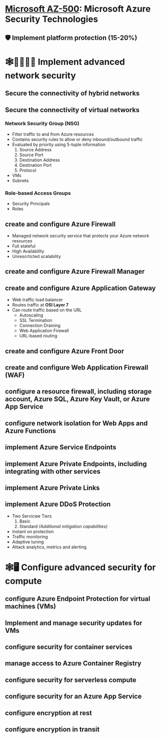 # [Microsoft AZ-500](az-500-index.md): Microsoft Azure Security Technologies

## 🛡️ Implement platform protection (15-20%)

# 🕸️👨‍👨‍👧‍👦 Implement advanced network security
## Secure the connectivity of hybrid networks
## Secure the connectivity of virtual networks
### Network Security Group (NSG)
+ Filter traffic to and from Azure resources
+ Contains security rules to allow or deny inbound/outbound traffic
+ Evaluated by priority using 5-tuple information
  1. Source Address
  2. Source Port
  3. Destination Address
  4. Destination Port
  5. Protocol
+ VMs
+ Subnets
### Role-based Access Groups
+ Security Principals
+ Roles

## create and configure **Azure Firewall**
- Managed network security service that protects your Azure network resources
- Full stateful
- High Availability
- Unrescrticted scalability
## create and configure Azure Firewall Manager
## create and configure **Azure Application Gateway**
- Web traffic load balancer
- Routes traffic at **OSI Layer 7**
- Can route traffic based on the URL
    - Autoscaling
    - SSL Termination
    - Connection Draining
    - Web Application Firewall
    - URL-based routing
## create and configure Azure Front Door
## create and configure Web Application Firewall (WAF)
## configure a resource firewall, including storage account, Azure SQL, Azure Key Vault, or Azure App Service
## configure network isolation for Web Apps and Azure Functions
## implement Azure Service Endpoints
## implement Azure Private Endpoints, including integrating with other services
## implement Azure Private Links
## implement **Azure DDoS Protection**
- Two Servicwe Tiers
    1. Basic
    2. Standard _(Additional mitigation capabilities)_
- Instant on protection
- Traffic monitoring
- Adaptive tuning
- Attack analytics, metrics and alerting

# 🕸️🖥️ Configure advanced security for compute
## configure Azure Endpoint Protection for virtual machines (VMs)
## Implement and manage security updates for VMs
## configure security for container services
## manage access to Azure Container Registry
## configure security for serverless compute
## configure security for an Azure App Service
## configure encryption at rest
## configure encryption in transit
